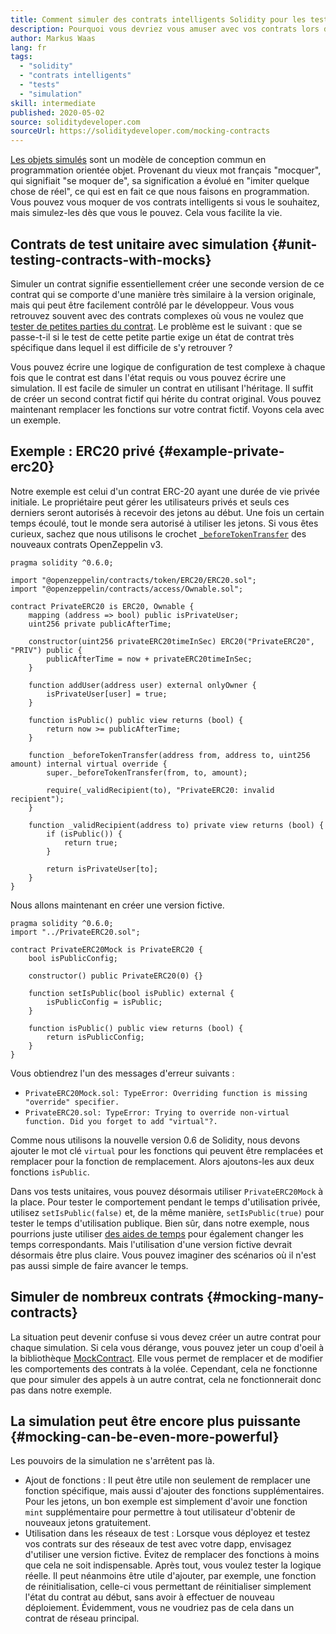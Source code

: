 ```yaml
---
title: Comment simuler des contrats intelligents Solidity pour les tests
description: Pourquoi vous devriez vous amuser avec vos contrats lors de vos tests
author: Markus Waas
lang: fr
tags:
  - "solidity"
  - "contrats intelligents"
  - "tests"
  - "simulation"
skill: intermediate
published: 2020-05-02
source: soliditydeveloper.com
sourceUrl: https://soliditydeveloper.com/mocking-contracts
---
```


[Les objets simulés](https://wikipedia.org/wiki/Mock_object) sont un modèle de conception commun en programmation orientée objet. Provenant du vieux mot français "mocquer", qui signifiait "se moquer de", sa signification a évolué en "imiter quelque chose de réel", ce qui est en fait ce que nous faisons en programmation. Vous pouvez vous moquer de vos contrats intelligents si vous le souhaitez, mais simulez-les dès que vous le pouvez. Cela vous facilite la vie.

## Contrats de test unitaire avec simulation \{#unit-testing-contracts-with-mocks}

Simuler un contrat signifie essentiellement créer une seconde version de ce contrat qui se comporte d'une manière très similaire à la version originale, mais qui peut être facilement contrôlé par le développeur. Vous vous retrouvez souvent avec des contrats complexes où vous ne voulez que [tester de petites parties du contrat](/developers/docs/smart-contracts/testing/). Le problème est le suivant : que se passe-t-il si le test de cette petite partie exige un état de contrat très spécifique dans lequel il est difficile de s'y retrouver ?

Vous pouvez écrire une logique de configuration de test complexe à chaque fois que le contrat est dans l'état requis ou vous pouvez écrire une simulation. Il est facile de simuler un contrat en utilisant l'héritage. Il suffit de créer un second contrat fictif qui hérite du contrat original. Vous pouvez maintenant remplacer les fonctions sur votre contrat fictif. Voyons cela avec un exemple.

## Exemple : ERC20 privé \{#example-private-erc20}

Notre exemple est celui d'un contrat ERC-20 ayant une durée de vie privée initiale. Le propriétaire peut gérer les utilisateurs privés et seuls ces derniers seront autorisés à recevoir des jetons au début. Une fois un certain temps écoulé, tout le monde sera autorisé à utiliser les jetons. Si vous êtes curieux, sachez que nous utilisons le crochet [`_beforeTokenTransfer`](https://docs.openzeppelin.com/contracts/3.x/extending-contracts#using-hooks) des nouveaux contrats OpenZeppelin v3.

```solidity
pragma solidity ^0.6.0;

import "@openzeppelin/contracts/token/ERC20/ERC20.sol";
import "@openzeppelin/contracts/access/Ownable.sol";

contract PrivateERC20 is ERC20, Ownable {
    mapping (address => bool) public isPrivateUser;
    uint256 private publicAfterTime;

    constructor(uint256 privateERC20timeInSec) ERC20("PrivateERC20", "PRIV") public {
        publicAfterTime = now + privateERC20timeInSec;
    }

    function addUser(address user) external onlyOwner {
        isPrivateUser[user] = true;
    }

    function isPublic() public view returns (bool) {
        return now >= publicAfterTime;
    }

    function _beforeTokenTransfer(address from, address to, uint256 amount) internal virtual override {
        super._beforeTokenTransfer(from, to, amount);

        require(_validRecipient(to), "PrivateERC20: invalid recipient");
    }

    function _validRecipient(address to) private view returns (bool) {
        if (isPublic()) {
            return true;
        }

        return isPrivateUser[to];
    }
}
```

Nous allons maintenant en créer une version fictive.

```solidity
pragma solidity ^0.6.0;
import "../PrivateERC20.sol";

contract PrivateERC20Mock is PrivateERC20 {
    bool isPublicConfig;

    constructor() public PrivateERC20(0) {}

    function setIsPublic(bool isPublic) external {
        isPublicConfig = isPublic;
    }

    function isPublic() public view returns (bool) {
        return isPublicConfig;
    }
}
```

Vous obtiendrez l'un des messages d'erreur suivants :

- `PrivateERC20Mock.sol: TypeError: Overriding function is missing "override" specifier.`
- `PrivateERC20.sol: TypeError: Trying to override non-virtual function. Did you forget to add "virtual"?.`

Comme nous utilisons la nouvelle version 0.6 de Solidity, nous devons ajouter le mot clé `virtual` pour les fonctions qui peuvent être remplacées et remplacer pour la fonction de remplacement. Alors ajoutons-les aux deux fonctions `isPublic`.

Dans vos tests unitaires, vous pouvez désormais utiliser `PrivateERC20Mock` à la place. Pour tester le comportement pendant le temps d'utilisation privée, utilisez `setIsPublic(false)` et, de la même manière, `setIsPublic(true)` pour tester le temps d'utilisation publique. Bien sûr, dans notre exemple, nous pourrions juste utiliser [des aides de temps](https://docs.openzeppelin.com/test-helpers/0.5/api#increase) pour également changer les temps correspondants. Mais l'utilisation d'une version fictive devrait désormais être plus claire. Vous pouvez imaginer des scénarios où il n'est pas aussi simple de faire avancer le temps.

## Simuler de nombreux contrats \{#mocking-many-contracts}

La situation peut devenir confuse si vous devez créer un autre contrat pour chaque simulation. Si cela vous dérange, vous pouvez jeter un coup d'oeil à la bibliothèque [MockContract](https://github.com/gnosis/mock-contract). Elle vous permet de remplacer et de modifier les comportements des contrats à la volée. Cependant, cela ne fonctionne que pour simuler des appels à un autre contrat, cela ne fonctionnerait donc pas dans notre exemple.

## La simulation peut être encore plus puissante \{#mocking-can-be-even-more-powerful}

Les pouvoirs de la simulation ne s'arrêtent pas là.

- Ajout de fonctions : Il peut être utile non seulement de remplacer une fonction spécifique, mais aussi d'ajouter des fonctions supplémentaires. Pour les jetons, un bon exemple est simplement d'avoir une fonction `mint` supplémentaire pour permettre à tout utilisateur d'obtenir de nouveaux jetons gratuitement.
- Utilisation dans les réseaux de test : Lorsque vous déployez et testez vos contrats sur des réseaux de test avec votre dapp, envisagez d'utiliser une version fictive. Évitez de remplacer des fonctions à moins que cela ne soit indispensable. Après tout, vous voulez tester la logique réelle. Il peut néanmoins être utile d'ajouter, par exemple, une fonction de réinitialisation, celle-ci vous permettant de réinitialiser simplement l'état du contrat au début, sans avoir à effectuer de nouveau déploiement. Évidemment, vous ne voudriez pas de cela dans un contrat de réseau principal.
